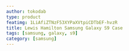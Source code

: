 ```yaml
---
author: tokodab
type: product
featimg: 1LiAfiZTNzF53XYPaXVtpiCDTbEF-hvzR
title: Lewis Hamilton Samsung Galaxy S9 Case
tags: [samsung, galaxy, s9]
category: [samsung]
---
```

